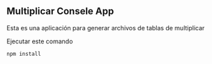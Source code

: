 

## Multiplicar Consele App

Esta es una aplicación para generar archivos de tablas de multiplicar

Ejecutar este comando

```
npm install
```